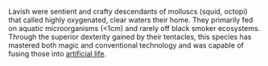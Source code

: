 ---
---

Lavish were sentient and crafty descendants of molluscs (squid, octopi) that called highly oxygenated, clear waters their home.
They primarily fed on aquatic microorganisms (\<1cm) and rarely off black smoker ecosystems.
Through the superior dexterity gained by their tentacles, this species has mastered both magic and conventional technology and was capable of fusing those into [artificial life](Pseudoneo.md).
